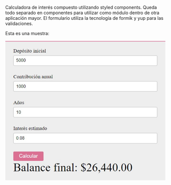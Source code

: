 Calculadora de interés compuesto utilizando styled components.
Queda todo separado en componentes para utilizar como módulo dentro de otra aplicación mayor. 
El formulario utiliza la tecnología de formik y yup para las validaciones.

Esta es una muestra:

![Screenshot](interes-compuesto.jpg)
